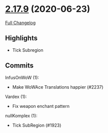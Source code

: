 # [2.17.9](https://github.com/WeakAuras/WeakAuras2/tree/2.17.9) (2020-06-23)

[Full Changelog](https://github.com/WeakAuras/WeakAuras2/compare/2.17.8...2.17.9)

## Highlights

 - Tick Subregion 

## Commits

InfusOnWoW (1):

- Make WoWAce Translations happier (#2237)

Vardex (1):

- Fix weapon enchant pattern

nullKomplex (1):

- Tick SubRegion (#1923)

